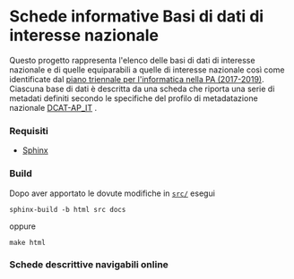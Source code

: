 # Schede informative Basi di dati di interesse nazionale

Questo progetto rappresenta l'elenco delle basi di dati di interesse nazionale e di quelle equiparabili a quelle di interesse nazionale così come identificate dal [piano triennale per l'informatica nella PA (2017-2019)](https://pianotriennale-ict.italia.it/). Ciascuna base di dati è descritta da una scheda che riporta una serie di metadati definiti secondo le specifiche del profilo di metadatazione nazionale [DCAT-AP_IT](https://linee-guida-cataloghi-dati-profilo-dcat-ap-it.readthedocs.io/it/latest/dcat-ap_it.html) .

### Requisiti

- [Sphinx](http://www.sphinx-doc.org/en/stable/)

### Build
Dopo aver apportato le dovute modifiche in [`src/`](./src) esegui

```
sphinx-build -b html src docs
```

oppure

```
make html
```

### Schede descrittive navigabili online
